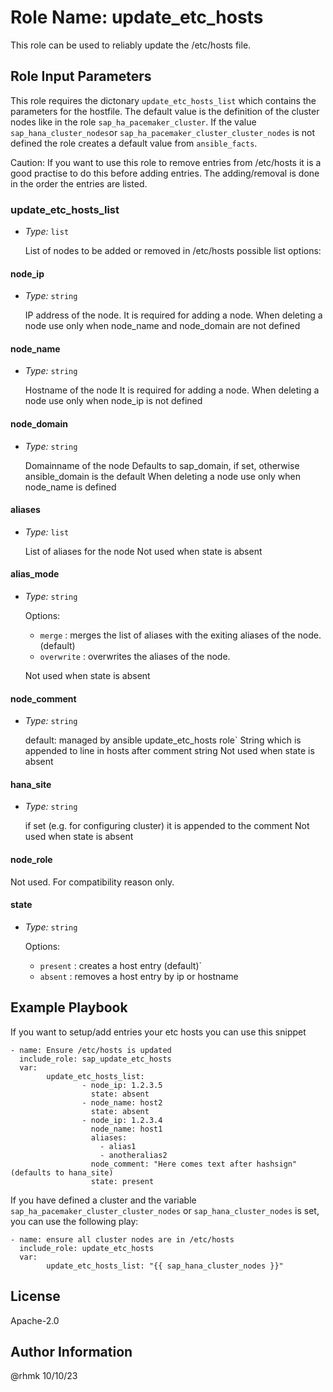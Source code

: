 # Role Name: update_etc_hosts

This role can be used to reliably update the /etc/hosts file.

<!---
Requirements
------------

 Any pre-requisites that may not be covered by Ansible itself or the role should be mentioned here. For instance, if the role uses the EC2 module, it may be a good idea to mention in this section that the boto package is required.
--->

## Role Input Parameters

This role requires the dictonary `update_etc_hosts_list` which contains the parameters for the hostfile. The default value is the definition of the cluster nodes like in the role `sap_ha_pacemaker_cluster`. If the value `sap_hana_cluster_nodes`or `sap_ha_pacemaker_cluster_cluster_nodes` is not defined the role creates a default value from `ansible_facts`.

Caution: If you want to use this role to remove entries from /etc/hosts it is a good practise to do this before adding entries. The adding/removal is done in the order the entries are listed.

### update_etc_hosts_list

- _Type:_ `list`

  List of nodes to be added or removed in /etc/hosts
  possible list options:

#### node_ip

- _Type:_ `string`

  IP address of the node.
  It is required for adding a node.
  When deleting a node use only when node_name and node_domain are not defined

#### node_name

- _Type:_ `string`

  Hostname of the node
  It is required for adding a node.
  When deleting a node use only when node_ip is not defined

#### node_domain

- _Type:_ `string`

  Domainname of the node
  Defaults to sap_domain, if set, otherwise ansible_domain is the default
  When deleting a node use only when node_name is defined

#### aliases

- _Type:_ `list`

  List of aliases for the node
  Not used when state is absent

#### alias_mode

- _Type:_ `string`

  Options:

  - `merge` : merges the list of aliases with the exiting aliases of the node. (default)
  - `overwrite` : overwrites the aliases of the node.

  Not used when state is absent

#### node_comment

- _Type:_ `string`
  
    default: managed by ansible update_etc_hosts role`
    String which is appended to line in hosts after comment string
    Not used when state is absent

#### hana_site

- _Type:_ `string`

  if set (e.g. for configuring cluster) it is appended to the comment
  Not used when state is absent

#### node_role

   Not used. For compatibility reason only.

#### state

- _Type:_ `string`

  Options:

  - `present` : creates a host entry (default)`
  - `absent` : removes a host entry by ip or hostname

<!---
Dependencies
------------

A list of other roles hosted on Galaxy should go here, plus any details in regards to parameters that may need to be set for other roles, or variables that are used from other roles.
--->

Example Playbook
----------------

If you want to setup/add entries your etc hosts you can use this snippet

```[yaml]
- name: Ensure /etc/hosts is updated
  include_role: sap_update_etc_hosts
  var:
        update_etc_hosts_list:
                - node_ip: 1.2.3.5
                  state: absent
                - node_name: host2
                  state: absent
                - node_ip: 1.2.3.4
                  node_name: host1
                  aliases:
                    - alias1
                    - anotheralias2
                  node_comment: "Here comes text after hashsign" (defaults to hana_site)
                  state: present
```

If you have defined a cluster and the variable `sap_ha_pacemaker_cluster_cluster_nodes` or `sap_hana_cluster_nodes` is set, you can use the following play:

```[yaml]
- name: ensure all cluster nodes are in /etc/hosts
  include_role: update_etc_hosts
  var:
        update_etc_hosts_list: "{{ sap_hana_cluster_nodes }}"
```

License
-------

Apache-2.0

Author Information
------------------

@rhmk 10/10/23
